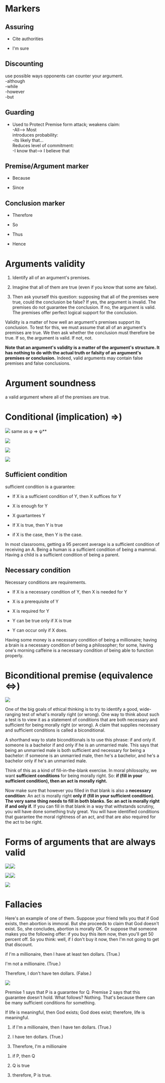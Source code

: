 Markers
=======

Assuring
--------

-   Cite authorities

-   I'm sure

Discounting
-----------

use possible ways opponents can counter your argument.\
-although\
-while\
-however\
-but

Guarding
--------

-   Used to Protect Premise form attack; weakens claim:\
    -All\--\> Most\
    introduces probability:\
    -its likely that\...\
    Reduces level of commitment:\
    -I know that\--\> I believe that

Premise/Argument marker
-----------------------

-   Because

-   Since

Conclusion marker
-----------------

-   Therefore

-   So

-   Thus

-   Hence

Arguments validity
==================

1.  Identify all of an argument's premises.

2.  Imagine that all of them are true (even if you know that some are
    false).

3.  Then ask yourself this question: supposing that all of the premises
    were true, could the conclusion be false? If yes, the argument is
    invalid. The premises do not guarantee the conclusion. If no, the
    argument is valid. The premises offer perfect logical support for
    the conclusion.

Validity is a matter of how well an argument's premises support its
conclusion. To test for this, we must assume that all of an argument's
premises are true. We then ask whether the conclusion must therefore be
true. If so, the argument is valid. If not, not.

**Note that an argument's validity is a matter of the argument's
structure. It has nothing to do with the actual truth or falsity of an
argument's premises or conclusion.** Indeed, valid arguments may contain
false premises and false conclusions.

Argument soundness
==================

a valid argument where all of the premises are true.

Conditional (implication) =\>)
==============================

![](../media_Ethics/media/image1.png)
same as φ =\> ψ**

![](../media_Ethics/media/image2.png)

![](../media_Ethics/media/image3.png)

![](../media_Ethics/media/image4.png)

Sufficient condition
--------------------

sufficient condition is a guarantee:

-   If X is a sufficient condition of Y, then X suffices for Y

-   X is enough for Y

-   X guartantees Y

-   If X is true, then Y is true

-   if X is the case, then Y is the case.

In most classrooms, getting a 95 percent average is a sufficient
condition of receiving an A. Being a human is a sufficient condition of
being a mammal. Having a child is a sufficient condition of being a
parent.

Necessary condition
-------------------

Necessary conditions are requirements.

-   If X is a necessary condition of Y, then X is needed for Y

-   X is a prerequisite of Y

-   X is required for Y

-   Y can be true only if X is true

-   Y can occur only if X does.

Having some money is a necessary condition of being a millionaire;
having a brain is a necessary condition of being a philosopher; for
some, having one's morning caffeine is a necessary condition of being
able to function properly.

Biconditional premise (equivalence \<=\>)
=========================================

![](../media_Ethics/media/image5.png)

One of the big goals of ethical thinking is to try to identify a good,
wide-ranging test of what's morally right (or wrong). One way to think
about such a test is to view it as a statement of conditions that are
both necessary and sufficient for being morally right (or wrong).
A claim that supplies necessary and sufficient conditions is called a
biconditional.

A shorthand way to state biconditionals is to use this phrase: if and
only if. someone is a bachelor if and only if he is an unmarried male.
This says that being an unmarried male is both sufficient and necessary
for being a bachelor: if someone is an unmarried male, then he's a
bachelor, and he's a bachelor only if he's an unmarried male.

Think of this as a kind of fill-in-the-blank exercise. In moral
philosophy, we want **sufficient conditions** for being morally right.
So: **if (fill in your sufficient condition), then an act is morally
right.**

Now make sure that however you filled in that blank is also a
**necessary condition**: An act is morally right **only if** **(fill in
your sufficient condition)**. **The very same thing needs to fill in
both blanks. So: an act is morally right if and only if.** If you can
fill in that blank in a way that withstands scrutiny, you will have done
something truly great. You will have identified conditions that
guarantee the moral rightness of an act, and that are also required for
the act to be right.

Forms of arguments that are always valid
========================================

![](C:\scripts\dirkswiki\docs\Personal_Development\media_Ethics/media/image6.png)![](../media_Ethics/media/image7.png)

![](C:\scripts\dirkswiki\docs\Personal_Development\media_Ethics/media/image8.png)![](../media_Ethics/media/image4.png)

![](../media_Ethics/media/image9.png)

Fallacies
=========

Here's an example of one of them. Suppose your friend tells you that if
God exists, then abortion is immoral. But she proceeds to claim that God
doesn't exist. So, she concludes, abortion is morally OK. Or suppose
that someone makes you the following offer: if you buy this item now,
then you'll get 50 percent off. So you think: well, if I don't buy it
now, then I'm not going to get that discount.

if I'm a millionaire, then I have at least ten dollars. (True.)

I'm not a millionaire. (True.)

Therefore, I don't have ten dollars. (False.)

![](../media_Ethics/media/image10.png)

Premise 1 says that P is a guarantee for Q. Premise 2 says that this
guarantee doesn't hold. What follows? Nothing. That's because there can
be many sufficient conditions for something.

If life is meaningful, then God exists; God does exist; therefore, life
is meaningful.

1.  if I'm a millionaire, then I have ten dollars. (True.)

2.  I have ten dollars. (True.)

3.  Therefore, I'm a millionaire

<!-- -->

1.  if P, then Q

2.  Q is true

3.  therefore, P is true.
